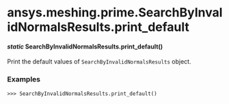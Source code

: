 <a id="ansys-meshing-prime-searchbyinvalidnormalsresults-print-default"></a>

# ansys.meshing.prime.SearchByInvalidNormalsResults.print_default

<a id="ansys.meshing.prime.SearchByInvalidNormalsResults.print_default"></a>

#### *static* SearchByInvalidNormalsResults.print_default()

Print the default values of `SearchByInvalidNormalsResults` object.

### Examples

```pycon
>>> SearchByInvalidNormalsResults.print_default()
```

<!-- !! processed by numpydoc !! -->
